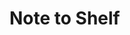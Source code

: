 # Note to Shelf

<!--

Create a shell script that functions as a command-line note-taking tool. This tool should help you quickly capture and organize thoughts, reminders, and tasks directly from the terminal.

## Requirements

- The script must support the following commands:
    - Add a new note: `note add "Your note text here"`
    - List all notes: `note list`
    - Search notes: `note search "keyword"`
- Implementation requirements:
    - Store notes in a text file with proper date/time stamps
    - Include error handling for all commands
    - Implement input validation
    - Add proper logging for debugging

## Testing Criteria

Your script will be tested against the following scenarios:

- Adding notes with special characters
- Proper file operations (read/write)
- Correct date/time formatting
- Search functionality accuracy
- Proper exit codes for success/failure

## Example Usage

```bash
#!/bin/bash

# Add a note
$ ./note.sh add "Schedule dentist appointment"
Note added successfully

# List all notes
$ ./note.sh list
2025-01-06 12:04:06 - Schedule dentist appointment
2025-01-06 12:05:04 - Buy groceries

# Search notes
$ ./note.sh search "dentist"
2025-01-06 12:04:06 - Schedule dentist appointment
```

## Tips and Tricks

You might find the following resources helpful for completing this assignment:

- https://www.redhat.com/en/blog/arguments-options-bash-scripts
- https://linuxhint.com/bash_append_line_to_file/
- https://linuxconfig.org/how-to-find-a-string-or-text-in-a-file-on-linux
- https://www.geeksforgeeks.org/create-timestamp-variable-in-bash-script/

-->